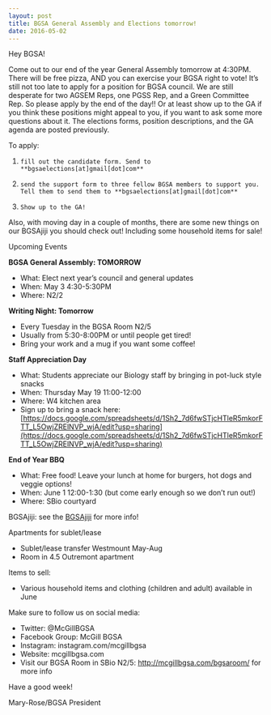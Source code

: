 ```yaml
---
layout: post
title: BGSA General Assembly and Elections tomorrow!
date: 2016-05-02
---
```

Hey BGSA!
 
Come out to our end of the year General Assembly tomorrow at 4:30PM.  There will be free pizza, AND you can exercise your BGSA right to vote!  It’s still not too late to apply for a position for BGSA council. We are still desperate for two AGSEM Reps, one PGSS Rep, and a Green Committee Rep. So please apply by the end of the day!! Or at least show up to the GA if you think these positions might appeal to you, if you want to ask some more questions about it.  The elections forms, position descriptions, and the GA agenda are posted previously.
 
To apply:
1.     fill out the candidate form. Send to **bgsaelections[at]gmail[dot]com**
2.     send the support form to three fellow BGSA members to support you.  Tell them to send them to **bgsaelections[at]gmail[dot]com**
3.     Show up to the GA!
 
Also, with moving day in a couple of months, there are some new things on our BGSAjiji you should check out! Including some household items for sale!
 
Upcoming Events
 
**BGSA General Assembly: TOMORROW**

- What: Elect next year’s council and general updates
- When: May 3 4:30-5:30PM
- Where: N2/2
 
**Writing Night: Tomorrow**

- Every Tuesday in the BGSA Room N2/5
- Usually from 5:30-8:00PM or until people get tired!
- Bring your work and a mug if you want some coffee!
 
**Staff Appreciation Day**

- What: Students appreciate our Biology staff by bringing in pot-luck style snacks
- When: Thursday May 19 11:00-12:00
- Where: W4 kitchen area
- Sign up to bring a snack here: [https://docs.google.com/spreadsheets/d/1Sh2_7d6fwSTjcHTleR5mkorFTT_L5OwjZRElNVP_wjA/edit?usp=sharing](https://docs.google.com/spreadsheets/d/1Sh2_7d6fwSTjcHTleR5mkorFTT_L5OwjZRElNVP_wjA/edit?usp=sharing)
 
**End of Year BBQ**

- What: Free food! Leave your lunch at home for burgers, hot dogs and veggie options!
- When: June 1 12:00-1:30 (but come early enough so we don’t run out!)
- Where: SBio courtyard
 
BGSAjiji: see the [BGSAjiji](https://docs.google.com/spreadsheets/d/1s9BcBibvzUni4RXZ90X5_LQtxD_19S6mxys_-VmQ1CM/edit?pli=1#gid=0) for more info!

Apartments for sublet/lease

- Sublet/lease transfer Westmount May-Aug
- Room in 4.5 Outremont apartment

Items to sell:

- Various household items and clothing (children and adult) available in June

Make sure to follow us on social media:

- Twitter: @McGillBGSA
- Facebook Group: McGill BGSA
- Instagram: instagram.com/mcgillbgsa 
- Website: mcgillbgsa.com
- Visit our BGSA Room in SBio N2/5: http://mcgillbgsa.com/bgsaroom/ for more info
 
Have a good week!

Mary-Rose/BGSA President
